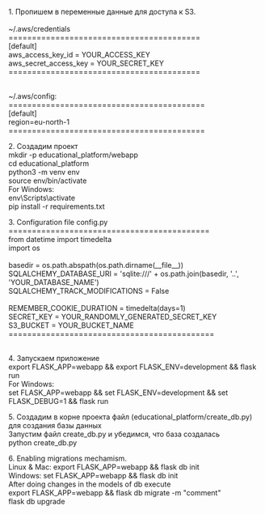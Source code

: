<p>1. Пропишем в переменные данные для доступа к S3. <br><br>
~/.aws/credentials <br>
=========================================<br>
[default]<br>
aws_access_key_id = YOUR_ACCESS_KEY<br>
aws_secret_access_key = YOUR_SECRET_KEY<br>
=========================================<br><br></p>

<p>~/.aws/config:<br>
==========================================<br>
[default]<br>
region=eu-north-1<br>
==========================================<br></p>

<p>2. Создадим проект<br>
mkdir -p educational_platform/webapp<br>
cd educational_platform<br>
python3 -m venv env<br>
source env/bin/activate<br>
    For Windows:<br>
    env\Scripts\activate<br>
pip install -r requirements.txt<br></p>
<p>3. Configuration file config.py<br>
===========================================<br>
from datetime import timedelta<br>
import os<br>
<br>
basedir = os.path.abspath(os.path.dirname(__file__))<br>
SQLALCHEMY_DATABASE_URI = 'sqlite:///' + os.path.join(basedir, '..', 'YOUR_DATABASE_NAME')<br>
SQLALCHEMY_TRACK_MODIFICATIONS = False<br>
<br>
REMEMBER_COOKIE_DURATION = timedelta(days=1)<br>
SECRET_KEY = YOUR_RANDOMLY_GENERATED_SECRET_KEY<br>
S3_BUCKET = YOUR_BUCKET_NAME<br>
============================================<br><br>
<p>4. Запускаем приложение<br>
export FLASK_APP=webapp && export FLASK_ENV=development && flask run<br>
    For Windows:<br>
    set FLASK_APP=webapp && set FLASK_ENV=development && set FLASK_DEBUG=1 && flask run<br></p>
<p>5. Создадим в корне проекта файл (educational_platform/create_db.py) для создания базы данных<br>
Запустим файл create_db.py и убедимся, что база создалась<br>
python create_db.py<br></p>
<p>6. Enabling migrations mechamism.<br>
Linux & Mac: export FLASK_APP=webapp && flask db init<br>
Windows: set FLASK_APP=webapp && flask db init<br>
After doing changes in the models of db execute<br>
export FLASK_APP=webapp && flask db migrate -m "comment"<br>
flask db upgrade<br>
